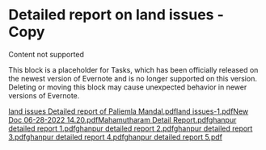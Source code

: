 # Detailed report on land issues - Copy

Content not supported

This block is a placeholder for Tasks, which has been officially released on the newest version of Evernote and is no longer supported on this version. Deleting or moving this block may cause unexpected behavior in newer versions of Evernote.

[land issues Detailed report of Paliemla Mandal.pdf](../files/ea120288-ab80-47c4-9b3f-c7e3c8ad75e5.pdf)[land issues-1.pdf](../files/63612dff-03a7-4ace-ae35-8fc3265f1bb3.pdf)[New Doc 06-28-2022 14.20.pdf](../files/6c99b3a5-491f-44c9-b774-566b87b357a9.pdf)[Mahamutharam Detail Report.pdf](../files/de92ae72-467a-47a3-83dd-19aa43c9c0e3.pdf)[ghanpur detailed report 1.pdf](../files/792b59ec-671d-4ae6-9c33-191bd73a8cc7.pdf)[ghanpur detailed report 2.pdf](../files/2ee7d6f2-ac3c-4e5e-b544-bc87de9ee205.pdf)[ghanpur detailed report 3.pdf](../files/0eadfabc-8e21-4c59-8df9-2490991caccc.pdf)[ghanpur detailed report 4.pdf](../files/6f37d50d-e67e-4bf1-ada2-bc9fd9ba1155.pdf)[ghanpur detailed report 5.pdf](../files/69b8776e-7375-4e5f-8afd-a843da6bb72a.pdf)